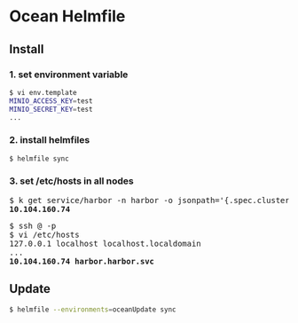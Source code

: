 # Ocean Helmfile

## Install
### 1. set environment variable
```bash
$ vi env.template
MINIO_ACCESS_KEY=test
MINIO_SECRET_KEY=test
...
```

### 2. install helmfiles
```bash
$ helmfile sync
```

### 3. set /etc/hosts in all nodes
<pre>
$ k get service/harbor -n harbor -o jsonpath='{.spec.clusterIP}'
<b>10.104.160.74</b>
</pre>

<pre>
$ ssh <YOUR NODE USER>@<YOUR NODE IP> -p <YOUR NODE PORT>
$ vi /etc/hosts
127.0.0.1 localhost localhost.localdomain
...
<b>10.104.160.74 harbor.harbor.svc</b>
</pre>

## Update
```bash
$ helmfile --environments=oceanUpdate sync
```